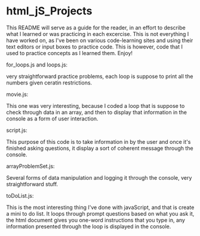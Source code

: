 # html_jS_Projects

This README will serve as a guide for the reader, in an effort to describe what I learned or was practicing in each excercise. This is not everything I have worked on, as I've been on various code-learning sites and using their text editors or input boxes to practice code. This is however, code that I used to practice concepts as I learned them. Enjoy!

for_loops.js and loops.js:

very straightforward practice problems, each loop is suppose to print all the numbers given ceratin restrictions.

movie.js:

This one was very interesting, because I coded a loop that is suppose to check through data in an array, and then to display that information in the console as a form of user interaction. 

script.js:

This purpose of this code is to take information in by the user and once it's finished asking questions, it display a sort of coherent message through the console.

arrayProblemSet.js:

Several forms of data manipulation and logging it through the console, very straightforward stuff.

toDoList.js:

This is the most interesting thing I've done with javaScript, and that is create a mini to do list. It loops through prompt questions based on what you ask it, the html document gives you one-word instructions that you type in, any information presented through the loop is displayed in the console.





